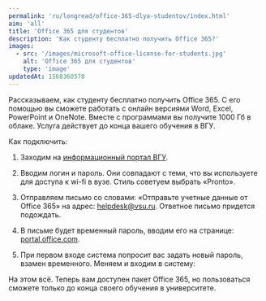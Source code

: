 ```yaml
---
permalink: 'ru/longread/office-365-dlya-studentov/index.html'
aim: 'all'
title: 'Office 365 для студентов'
description: 'Как студенту бесплатно получить Office 365?'
images:
  - src: '/images/microsoft-office-license-for-students.jpg'
    alt: 'Office 365 для студентов'
    type: 'image'
updatedAt: 1568360578
---
```

Рассказываем, как студенту бесплатно получить Office 365. С его помощью вы cможете работать с онлайн версиями Word, Excel, PowerPoint и OneNote. Вместе с программами вы получите 1000 Гб в облаке. Услуга действует до конца вашего обучения в ВГУ.

Как подключить:

1. Заходим на [информационный портал ВГУ](https://info.vsu.ru/).

2. Вводим логин и пароль. Они совпадают с теми, что вы используете для доступа к wi-fi в вузе. Стиль советуем выбрать «Pronto».

3. Отправляем письмо со словами: ​«Отправьте учетные данные от Office 365» на адрес: [helpdesk@vsu.ru](mailto:helpdesk@vsu.ru). Ответное письмо придется подождать.

4. В письме будет временный пароль, вводим его на странице: [portal.office.com](http://portal.office.com).

5. При первом входе система попросит вас задать новый пароль, взамен временного. Меняем и входим в систему:


На этом всё. Теперь вам доступен пакет Office 365, но пользоваться сможете только до конца своего обучения в университете.
